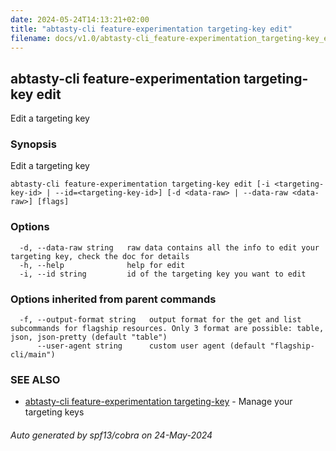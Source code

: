 ```yaml
---
date: 2024-05-24T14:13:21+02:00
title: "abtasty-cli feature-experimentation targeting-key edit"
filename: docs/v1.0/abtasty-cli_feature-experimentation_targeting-key_edit.md
---
```

## abtasty-cli feature-experimentation targeting-key edit

Edit a targeting key

### Synopsis

Edit a targeting key

```
abtasty-cli feature-experimentation targeting-key edit [-i <targeting-key-id> | --id=<targeting-key-id>] [-d <data-raw> | --data-raw <data-raw>] [flags]
```

### Options

```
  -d, --data-raw string   raw data contains all the info to edit your targeting key, check the doc for details
  -h, --help              help for edit
  -i, --id string         id of the targeting key you want to edit
```

### Options inherited from parent commands

```
  -f, --output-format string   output format for the get and list subcommands for flagship resources. Only 3 format are possible: table, json, json-pretty (default "table")
      --user-agent string      custom user agent (default "flagship-cli/main")
```

### SEE ALSO

* [abtasty-cli feature-experimentation targeting-key](/docs/v1.0/abtasty-cli_feature-experimentation_targeting-key.md)	 - Manage your targeting keys

###### Auto generated by spf13/cobra on 24-May-2024
